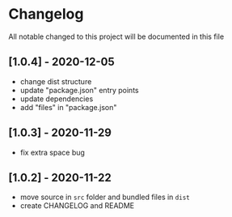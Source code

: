# Changelog
All notable changed to this project will be documented in this file

## [1.0.4] - 2020-12-05
- change dist structure
- update "package.json" entry points
- update dependencies
- add "files" in "package.json"

## [1.0.3] - 2020-11-29
- fix extra space bug

## [1.0.2] - 2020-11-22
- move source in `src` folder and bundled files in `dist`
- create CHANGELOG and README